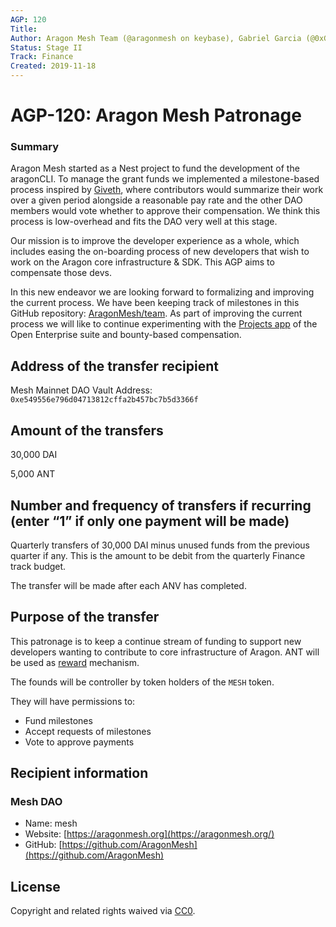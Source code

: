 ```yaml
---
AGP: 120
Title: 
Author: Aragon Mesh Team (@aragonmesh on keybase), Gabriel Garcia (@0xGabi), Daniel Constantin (@0x6431346e)
Status: Stage II
Track: Finance
Created: 2019-11-18
---
```


# **AGP-120: Aragon Mesh Patronage**

### Summary

Aragon Mesh started as a Nest project to fund the development of the aragonCLI. To manage the grant funds we implemented a milestone-based process inspired by [Giveth](https://giveth.io), where contributors would summarize their work over a given period alongside a reasonable pay rate and the other DAO members would vote whether to approve their compensation. We think this process is low-overhead and fits the DAO very well at this stage.

Our mission is to improve the developer experience as a whole, which includes easing the on-boarding process of new developers that wish to work on the Aragon core infrastructure & SDK. This AGP aims to compensate those devs.

In this new endeavor we are looking forward to formalizing and improving the current process. We have been keeping track of milestones in this GitHub repository: [AragonMesh/team](https://github.com/AragonMesh/team). As part of improving the current process we will like to continue experimenting with the [Projects app](https://github.com/AutarkLabs/open-enterprise/blob/dev/docs/GETTING_STARTED.md#install-the-projects-app) of the Open Enterprise suite and bounty-based compensation.

## Address of the transfer recipient

Mesh Mainnet DAO Vault Address: `0xe549556e796d04713812cffa2b457bc7b5d3366f`

## Amount of the transfers

30,000 DAI

5,000 ANT

## Number and frequency of transfers if recurring (enter “1” if only one payment will be made)

Quarterly transfers of 30,000 DAI minus unused funds from the previous quarter if any. This is the amount to be debit from the quarterly Finance track budget.

The transfer will be made after each ANV has completed.

## Purpose of the transfer

This patronage is to keep a continue stream of funding to support new developers wanting to contribute to core infrastructure of Aragon. ANT will be used as [reward](https://www.notion.so/Reward-system-ce1b3893f8a3496b801d88675f9f7250) mechanism.

The founds will be controller by token holders of the `MESH` token. 

They will have permissions to:

- Fund milestones
- Accept requests of milestones
- Vote to approve payments

## Recipient information

### Mesh DAO

- Name: mesh
- Website: [https://aragonmesh.org](https://aragonmesh.org/)
- GitHub: [https://github.com/AragonMesh](https://github.com/AragonMesh)

## License

Copyright and related rights waived via [CC0](https://creativecommons.org/publicdomain/zero/1.0/).
